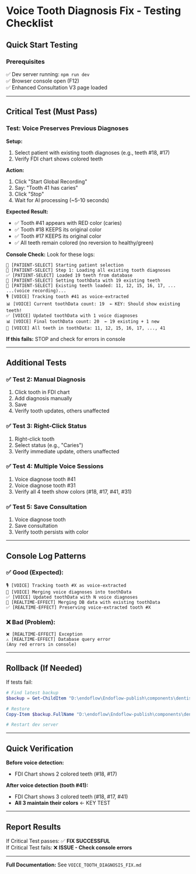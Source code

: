 # Voice Tooth Diagnosis Fix - Testing Checklist

## Quick Start Testing

### Prerequisites
✅ Dev server running: `npm run dev`  
✅ Browser console open (F12)  
✅ Enhanced Consultation V3 page loaded

---

## Critical Test (Must Pass)

### Test: Voice Preserves Previous Diagnoses

**Setup:**
1. Select patient with existing tooth diagnoses (e.g., teeth #18, #17)
2. Verify FDI chart shows colored teeth

**Action:**
1. Click "Start Global Recording"
2. Say: "Tooth 41 has caries"
3. Click "Stop"
4. Wait for AI processing (~5-10 seconds)

**Expected Result:**
- ✅ Tooth #41 appears with RED color (caries)
- ✅ Tooth #18 KEEPS its original color
- ✅ Tooth #17 KEEPS its original color
- ✅ All teeth remain colored (no reversion to healthy/green)

**Console Check:**
Look for these logs:
```
🔵 [PATIENT-SELECT] Starting patient selection
🦷 [PATIENT-SELECT] Step 1: Loading all existing tooth diagnoses
✅ [PATIENT-SELECT] Loaded 19 teeth from database
💾 [PATIENT-SELECT] Setting toothData with 19 existing teeth
🦷 [PATIENT-SELECT] Existing teeth loaded: 11, 12, 15, 16, 17, ...
...(voice recording)...
🎙️ [VOICE] Tracking tooth #41 as voice-extracted
📊 [VOICE] Current toothData count: 19  ← KEY: Should show existing teeth!
✅ [VOICE] Updated toothData with 1 voice diagnoses
📊 [VOICE] Final toothData count: 20  ← 19 existing + 1 new
🦷 [VOICE] All teeth in toothData: 11, 12, 15, 16, 17, ..., 41
```

**If this fails:** STOP and check for errors in console

---

## Additional Tests

### ✅ Test 2: Manual Diagnosis
1. Click tooth in FDI chart
2. Add diagnosis manually
3. Save
4. Verify tooth updates, others unaffected

### ✅ Test 3: Right-Click Status
1. Right-click tooth
2. Select status (e.g., "Caries")
3. Verify immediate update, others unaffected

### ✅ Test 4: Multiple Voice Sessions
1. Voice diagnose tooth #41
2. Voice diagnose tooth #31
3. Verify all 4 teeth show colors (#18, #17, #41, #31)

### ✅ Test 5: Save Consultation
1. Voice diagnose tooth
2. Save consultation
3. Verify tooth persists with color

---

## Console Log Patterns

### ✅ Good (Expected):
```
🎙️ [VOICE] Tracking tooth #X as voice-extracted
🔀 [VOICE] Merging voice diagnoses into toothData
✅ [VOICE] Updated toothData with N voice diagnoses
🔀 [REALTIME-EFFECT] Merging DB data with existing toothData
✅ [REALTIME-EFFECT] Preserving voice-extracted tooth #X
```

### ❌ Bad (Problem):
```
❌ [REALTIME-EFFECT] Exception
⚠️ [REALTIME-EFFECT] Database query error
(Any red errors in console)
```

---

## Rollback (If Needed)

If tests fail:

```powershell
# Find latest backup
$backup = Get-ChildItem "D:\endoflow\Endoflow-publish\components\dentist\enhanced-new-consultation-v3.tsx.backup-*" | Sort-Object LastWriteTime -Descending | Select-Object -First 1

# Restore
Copy-Item $backup.FullName "D:\endoflow\Endoflow-publish\components\dentist\enhanced-new-consultation-v3.tsx" -Force

# Restart dev server
```

---

## Quick Verification

**Before voice detection:**
- FDI Chart shows 2 colored teeth (#18, #17)

**After voice detection (tooth #41):**
- FDI Chart shows 3 colored teeth (#18, #17, #41)
- **All 3 maintain their colors** ← KEY TEST

---

## Report Results

If Critical Test passes: ✅ **FIX SUCCESSFUL**  
If Critical Test fails: ❌ **ISSUE - Check console errors**

---

**Full Documentation:** See `VOICE_TOOTH_DIAGNOSIS_FIX.md`

